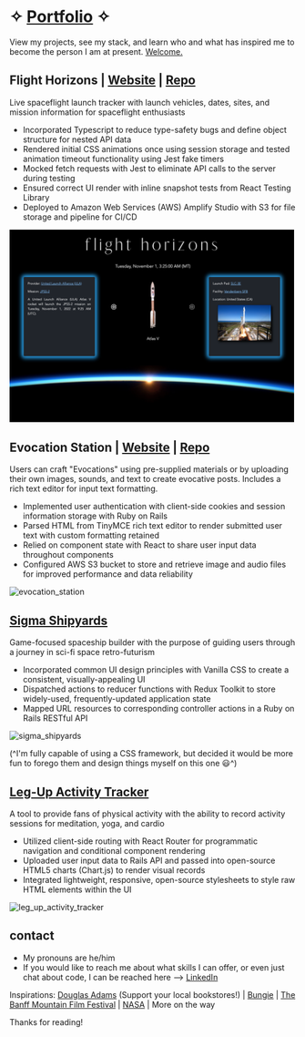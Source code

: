 # ✧ [Portfolio](https://ian-ennis.d1y3sr6inb3otz.amplifyapp.com/) ✧ 


View my projects, see my stack, and learn who and what has inspired me to become the person I am at present. [Welcome.](https://ian-ennis.d1y3sr6inb3otz.amplifyapp.com/)




## Flight Horizons | [Website](https://flight-horizons.d24la999gwql7c.amplifyapp.com/) | [Repo](https://github.com/Ian-Ennis/flight_horizons)
Live spaceflight launch tracker with launch vehicles, dates, sites, and mission information for spaceflight enthusiasts
- Incorporated Typescript to reduce type-safety bugs and define object structure for nested API data
- Rendered initial CSS animations once using session storage and tested animation timeout functionality using Jest fake timers
- Mocked fetch requests with Jest to eliminate API calls to the server during testing
- Ensured correct UI render with inline snapshot tests from React Testing Library
- Deployed to Amazon Web Services (AWS) Amplify Studio with S3 for file storage and pipeline for CI/CD

<img width="500" alt="flight_horizons_home" src="https://github.com/Ian-Ennis/flight_horizons/blob/main/public/Home_Screenshot.png">



## Evocation Station | [Website](https://evocation-station.d6byuulmc9cr5.amplifyapp.com/) | [Repo](https://github.com/Ian-Ennis/evocation_station)
Users can craft "Evocations" using pre-supplied materials or by uploading their own images, sounds, and text to create evocative posts. Includes a rich text editor for input text formatting. 
- Implemented user authentication with client-side cookies and session information storage with Ruby on Rails
- Parsed HTML from TinyMCE rich text editor to render submitted user text with custom formatting retained
- Relied on component state with React to share user input data throughout components
- Configured AWS S3 bucket to store and retrieve image and audio files for improved performance and data reliability

<img width="500" alt="evocation_station" src="https://user-images.githubusercontent.com/89211252/179861552-6f2a1b70-9873-44b2-bede-090c22a9d6c3.png">



## [Sigma Shipyards](https://github.com/Ian-Ennis/sigma_shipyards)
Game-focused spaceship builder with the purpose of guiding users through a journey in sci-fi space retro-futurism
- Incorporated common UI design principles with Vanilla CSS to create a consistent, visually-appealing UI
- Dispatched actions to reducer functions with Redux Toolkit to store widely-used, frequently-updated application state
- Mapped URL resources to corresponding controller actions in a Ruby on Rails RESTful API

<img width="500" alt="sigma_shipyards" src="https://user-images.githubusercontent.com/89211252/179861174-722bae63-a68c-4b41-a465-935051afefac.png">

(^I'm fully capable of using a CSS framework, but decided it would be more fun to forego them and design things myself on this one :smiley:^)



## [Leg-Up Activity Tracker](https://github.com/Ian-Ennis/activity_tracker)
A tool to provide fans of physical activity with the ability to record activity sessions for meditation, yoga, and cardio
- Utilized client-side routing with React Router for programmatic navigation and conditional component rendering
- Uploaded user input data to Rails API and passed into open-source HTML5 charts (Chart.js) to render visual records
- Integrated lightweight, responsive, open-source stylesheets to style raw HTML elements within the UI

<img width="500" alt="leg_up_activity_tracker" src="https://user-images.githubusercontent.com/89211252/179863874-79ef5841-ae8c-48ad-9c72-33354fec30b4.png">





contact
--------------------------
- My pronouns are he/him
- If you would like to reach me about what skills I can offer, or even just chat about code, I can be reached here --> [LinkedIn](https://www.linkedin.com/in/ian-ennis-tanstaafl-slatfatf/)


Inspirations:
[Douglas Adams](https://www.tatteredcover.com/book/9780345391803) (Support your local bookstores!) | [Bungie](https://www.bungie.net/) | [The Banff Mountain Film Festival](https://www.banffcentre.ca/banffmountainfestival/tour) | [NASA](https://www.nasa.gov/) | More on the way

Thanks for reading! 
